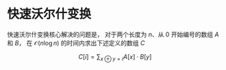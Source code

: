 # 快速沃尔什变换

快速沃尔什变换核心解决的问题是，
对于两个长度为 $n$、从 $0$
开始编号的数组 $A$ 和 $B$，
在 $\mathcal{O}(n\log{n})$
的时间内求出下述定义的数组 $C$

$$C[i] = \sum_{x \oplus y = i}{A[x] \cdot B[y]}$$
